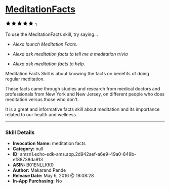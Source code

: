 # [MeditationFacts](http://alexa.amazon.com/#skills/amzn1.echo-sdk-ams.app.2d942aef-a6e9-49a0-849b-ef88738da913)
![5 stars](../../images/ic_star_black_18dp_1x.png)![5 stars](../../images/ic_star_black_18dp_1x.png)![5 stars](../../images/ic_star_black_18dp_1x.png)![5 stars](../../images/ic_star_black_18dp_1x.png)![5 stars](../../images/ic_star_black_18dp_1x.png) 1

To use the MeditationFacts skill, try saying...

* *Alexa launch Meditation Facts.*

* *Alexa ask meditation facts to tell me a meditation trivia*

* *Alexa ask meditation facts to help.*

Meditation Facts Skill is about knowing the facts on benefits of doing regular meditation. 

These facts came through studies and research from medical doctors and professionals from New York and New Jersey, on different people who does meditation versus those who don't. 

It is a great and informative facts skill about meditation and its importance related to our health and wellness.

***

### Skill Details

* **Invocation Name:** meditation facts
* **Category:** null
* **ID:** amzn1.echo-sdk-ams.app.2d942aef-a6e9-49a0-849b-ef88738da913
* **ASIN:** B01ENLLKK0
* **Author:** Makarand Pande
* **Release Date:** May 6, 2016 @ 19:08:28
* **In-App Purchasing:** No
